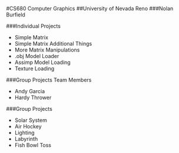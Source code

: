 #CS680 Computer Graphics
##University of Nevada Reno
###Nolan Burfield

###Individual Projects

- Simple Matrix
- Simple Matrix Additional Things
- More Matrix Manipulations
- .obj Model Loader
- Assimp Model Loading
- Texture Loading

###Group Projects Team Members

- Andy Garcia
- Hardy Thrower

###Group Projects 

- Solar System
- Air Hockey
- Lighting 
- Labyrinth
- Fish Bowl Toss
